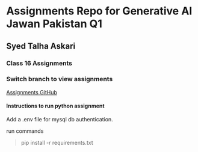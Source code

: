 # Assignments Repo for Generative AI Jawan Pakistan Q1
## Syed Talha Askari

### Class 16 Assignments

### Switch branch to view assignments

[Assignments GitHub](https://github.com/mdanish0320/teaching-class/blob/master/JP-BE-PY-batch-2/)

#### Instructions to run python assignment
Add a .env file for mysql db authentication.

run commands 
> pip install -r requirements.txt